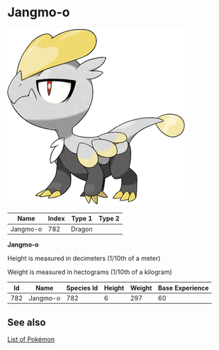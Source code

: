 # Jangmo-o


![Jangmo-o](images/782.png)

| **Name** | **Index** | **Type 1** | **Type 2** |
|----|----|----|----|
| Jangmo-o | 782 | Dragon  |  |

**Jangmo-o** 


Height is measured in decimeters (1/10th of a meter)

Weight is measured in hectograms (1/10th of a kilogram)

| **Id** | **Name** | **Species Id** | **Height** | **Weight** | **Base Experience** |
|--------|----------|----------------|------------|------------|---------------------|
| 782 | Jangmo-o | 782 | 6 | 297 | 60 |


## See also

[List of Pokémon](../pokemon.md)
